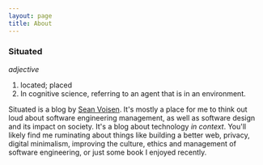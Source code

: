 ```yaml
---
layout: page
title: About
---
```


### Situated
_adjective_
1. located; placed
2. In cognitive science, referring to an agent that is in an environment.

Situated is a blog by [Sean Voisen](https://sean.voisen.org). It's mostly a place for me to think out loud about software engineering management, as well as software design and its impact on society. It's a blog about technology _in context_. You'll likely find me ruminating about things like building a better web, privacy, digital minimalism, improving the culture, ethics and management of software engineering, or just some book I enjoyed recently.